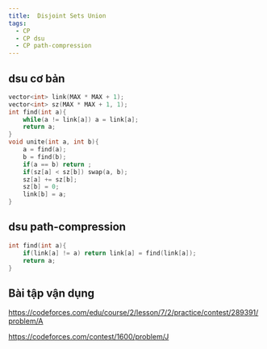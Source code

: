 ```yaml
---
title:  Disjoint Sets Union
tags:
  - CP
  - CP dsu
  - CP path-compression
---
```


<!--more-->

## dsu cơ bản

```cpp
vector<int> link(MAX * MAX + 1);
vector<int> sz(MAX * MAX + 1, 1);
int find(int a){
    while(a != link[a]) a = link[a];
    return a;
}
void unite(int a, int b){
    a = find(a);
    b = find(b);
    if(a == b) return ;
    if(sz[a] < sz[b]) swap(a, b);
    sz[a] += sz[b];
    sz[b] = 0;
    link[b] = a;
}
```
## dsu path-compression

```cpp
int find(int a){
    if(link[a] != a) return link[a] = find(link[a]);
    return a;
}
```
## Bài tập vận dụng
https://codeforces.com/edu/course/2/lesson/7/2/practice/contest/289391/problem/A

https://codeforces.com/contest/1600/problem/J
